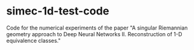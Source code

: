 # simec-1d-test-code
 Code for the numerical experiments of the paper "A singular Riemannian geometry approach to Deep Neural Networks II. Reconstruction of 1-D equivalence classes."
